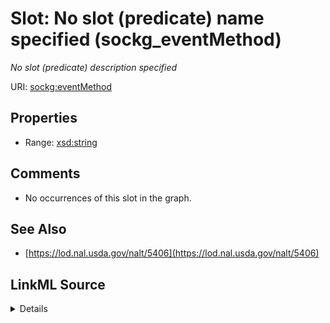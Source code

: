 

# Slot: No slot (predicate) name specified (sockg_eventMethod)


_No slot (predicate) description specified_







URI: [sockg:eventMethod](https://idir.uta.edu/sockg-ontology/docs/eventMethod)



<!-- no inheritance hierarchy -->








## Properties

* Range: [xsd:string](http://www.w3.org/2001/XMLSchema#string)





## Comments

* No occurrences of this slot in the graph.

## See Also

* [https://lod.nal.usda.gov/nalt/5406](https://lod.nal.usda.gov/nalt/5406)



## LinkML Source

<details>

```yaml
name: sockg_eventMethod
description: No slot (predicate) description specified
title: No slot (predicate) name specified
comments:
- No occurrences of this slot in the graph.
from_schema: soc-kg
see_also:
- https://lod.nal.usda.gov/nalt/5406
rank: 1000
domain: sockg_Tillage
slot_uri: sockg:eventMethod
alias: sockg_eventMethod
range: string

```
</details>